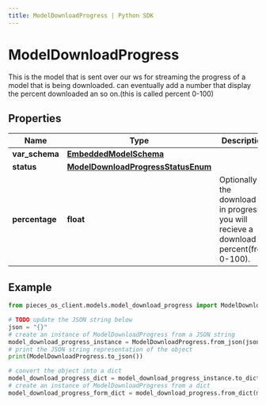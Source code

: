 ```yaml
---
title: ModelDownloadProgress | Python SDK
---
```


# ModelDownloadProgress

This is the model that is sent over our ws for streaming the progress of a model that is being downloaded.  can eventually add a number that display the percent downloaded an so on.(this is called percent 0-100)

## Properties

Name | Type | Description | Notes
------------ | ------------- | ------------- | -------------
**var_schema** | [**EmbeddedModelSchema**](EmbeddedModelSchema) |  | [optional] 
**status** | [**ModelDownloadProgressStatusEnum**](ModelDownloadProgressStatusEnum) |  | [optional] 
**percentage** | **float** | Optionally if the download is in progress you will recieve a download percent(from 0-100). | [optional] 

## Example

```python
from pieces_os_client.models.model_download_progress import ModelDownloadProgress

# TODO update the JSON string below
json = "{}"
# create an instance of ModelDownloadProgress from a JSON string
model_download_progress_instance = ModelDownloadProgress.from_json(json)
# print the JSON string representation of the object
print(ModelDownloadProgress.to_json())

# convert the object into a dict
model_download_progress_dict = model_download_progress_instance.to_dict()
# create an instance of ModelDownloadProgress from a dict
model_download_progress_form_dict = model_download_progress.from_dict(model_download_progress_dict)
```


